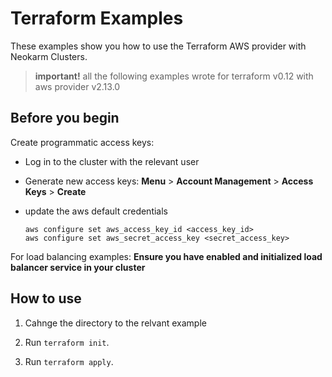 # Terraform Examples

These examples show you how to use the Terraform AWS provider with Neokarm Clusters.

> **important!** all the following examples wrote for terraform v0.12 with aws provider v2.13.0

## Before you begin

Create programmatic access keys:

* Log in to the cluster with the relevant user

* Generate new access keys: **Menu** > **Account Management** > **Access Keys** > **Create**

* update the aws default credentials

    ```
    aws configure set aws_access_key_id <access_key_id>
    aws configure set aws_secret_access_key <secret_access_key>
    ```
For load balancing examples: **Ensure you have enabled and initialized load balancer service in your cluster**

## How to use

1. Cahnge the directory to the relvant example

2. Run `terraform init`.

3. Run `terraform apply`.